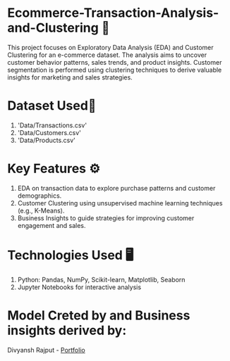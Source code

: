 # Ecommerce-Transaction-Analysis-and-Clustering :shopping_cart:
This project focuses on Exploratory Data Analysis (EDA) and Customer Clustering for an e-commerce dataset. The analysis aims to uncover customer behavior patterns, sales trends, and product insights. Customer segmentation is performed using clustering techniques to derive valuable insights for marketing and sales strategies.

# Dataset Used:paperclip:
1. 'Data/Transactions.csv'
2. 'Data/Customers.csv'
3. 'Data/Products.csv'

# Key Features :gear:
1. EDA on transaction data to explore purchase patterns and customer demographics.
2. Customer Clustering using unsupervised machine learning techniques (e.g., K-Means).
3. Business Insights to guide strategies for improving customer engagement and sales.

# Technologies Used :desktop_computer:
1. Python: Pandas, NumPy, Scikit-learn, Matplotlib, Seaborn
2. Jupyter Notebooks for interactive analysis

# Model Creted by and Business insights derived by:
Divyansh Rajput - <a href="https://divyansh-portfolio126.netlify.app" target=_blank>Portfolio</a>

